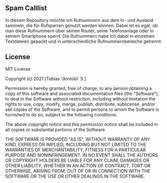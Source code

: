 ## Spam Calllist

In diesem Repository möchte ich Rufnummern aus dem In- und Ausland sammeln, die für Rufsperren genutzt werden können.
Dabei ist es egal, ob man diese Rufnummern über seinen Router, seine Telefonanlage oder in seinem Smartphone sperrt.
Die Rufnummern habe ich dabei in einzelnen Textdateien gepackt und in unterschiedliche Rufnummernbereiche getrennt.

## License
MIT License

Copyright (c) 2021 [Tobias 'dontobi' S.]

Permission is hereby granted, free of charge, to any person obtaining a copy
of this software and associated documentation files (the "Software"), to deal
in the Software without restriction, including without limitation the rights
to use, copy, modify, merge, publish, distribute, sublicense, and/or sell
copies of the Software, and to permit persons to whom the Software is
furnished to do so, subject to the following conditions:

The above copyright notice and this permission notice shall be included in all
copies or substantial portions of the Software.

THE SOFTWARE IS PROVIDED "AS IS", WITHOUT WARRANTY OF ANY KIND, EXPRESS OR
IMPLIED, INCLUDING BUT NOT LIMITED TO THE WARRANTIES OF MERCHANTABILITY,
FITNESS FOR A PARTICULAR PURPOSE AND NONINFRINGEMENT. IN NO EVENT SHALL THE
AUTHORS OR COPYRIGHT HOLDERS BE LIABLE FOR ANY CLAIM, DAMAGES OR OTHER
LIABILITY, WHETHER IN AN ACTION OF CONTRACT, TORT OR OTHERWISE, ARISING FROM,
OUT OF OR IN CONNECTION WITH THE SOFTWARE OR THE USE OR OTHER DEALINGS IN THE
SOFTWARE.